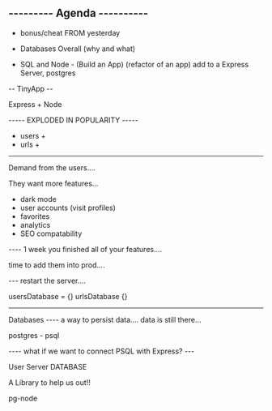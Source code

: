 ## --------- Agenda ----------

- bonus/cheat FROM yesterday


- Databases Overall (why and what)
- SQL and Node - (Build an App)
(refactor of an app)
add to a Express Server, postgres

-- TinyApp --

Express + Node

----- EXPLODED IN POPULARITY -----

- users +
- urls  +

----------------------------------

Demand from the users....

They want more features...

- dark mode
- user accounts (visit profiles)
- favorites
- analytics
- SEO compatability


---- 1 week you finished all of your features....

time to add them into prod....

--- restart the server....

usersDatabase = {}
urlsDatabase {}

----------------------

Databases ---- a way to persist data....
data is still there...

postgres - psql

---- what if we want to connect PSQL with Express?  ---

User                          Server                                  DATABASE


A Library to help us out!!

pg-node